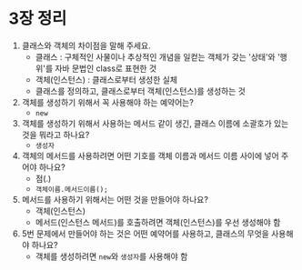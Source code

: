 # 3장 정리

1. 클래스와 객체의 차이점을 말해 주세요.
    - 클래스 : 구체적인 사물이나 추상적인 개념을 일컫는 객체가 갖는 '상태'와 '행위'를 자바 문법인 class로 표현한 것 
    - 객체(인스턴스) : 클래스로부터 생성한 실체
    - 클래스를 정의하고, 클래스로부터 객체(인스턴스)를 생성하는 것
2. 객체를 생성하기 위해서 꼭 사용해야 하는 예약어는?
    - `new`
3. 객체를 생성하기 위해서 사용하는 메서드 같이 생긴, 클래스 이름에 소괄호가 있는 것을 뭐라고 하나요?
    - `생성자`
4. 객체의 메서드를 사용하려면 어떤 기호를 객체 이름과 메서드 이름 사이에 넣어 주어야 하나요?
    - 점(.)
    - `객체이름.메서드이름();`
5. 메서드를 사용하기 위해서는 어떤 것을 만들어야 하나요?
    - 객체(인스턴스)
    - 메서드(인스턴스 메서드)를 호출하려면 객체(인스턴스)를 우선 생성해야 함 
6. 5번 문제에서 만들어야 하는 것은 어떤 예약어를 사용하고, 클래스의 무엇을 사용해야 하나요?
    - 객체를 생성하려면 `new`와 `생성자`를 사용해야 함